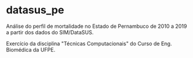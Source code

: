 # datasus_pe
Análise do perfil de mortalidade no Estado de Pernambuco de 2010 a 2019 a partir dos dados do SIM/DataSUS.

Exercício da disciplina "Técnicas Computacionais" do Curso de Eng. Biomédica da UFPE.

